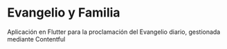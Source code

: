 # Evangelio y Familia

Aplicación en Flutter para la proclamación del Evangelio diario, gestionada mediante Contentful
